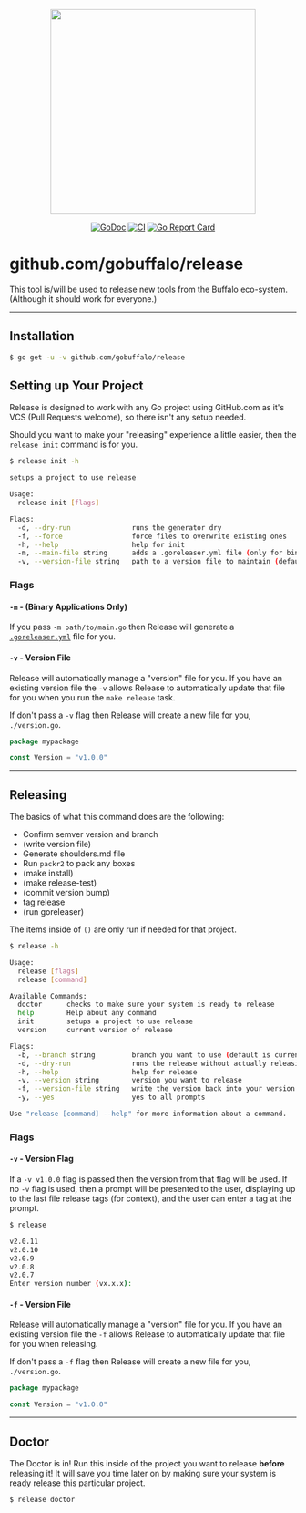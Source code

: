 <p align="center"><img src="https://github.com/gobuffalo/buffalo/blob/master/logo.svg" width="360"></p>

<p align="center">
<a href="https://godoc.org/github.com/gobuffalo/release"><img src="https://godoc.org/github.com/gobuffalo/release?status.svg" alt="GoDoc" /></a>
<a href="https://dev.azure.com/markbates/buffalo/_build?definitionId=3"><img src="https://dev.azure.com/markbates/buffalo/_apis/build/status/gobuffalo.release?branchName=master" alt="CI" /></a>
<a href="https://goreportcard.com/report/github.com/gobuffalo/release"><img src="https://goreportcard.com/badge/github.com/gobuffalo/release" alt="Go Report Card" /></a>
</p>

# github.com/gobuffalo/release

This tool is/will be used to release new tools from the Buffalo eco-system. (Although it should work for everyone.)

---

## Installation

```bash
$ go get -u -v github.com/gobuffalo/release
```

## Setting up Your Project

Release is designed to work with any Go project using GitHub.com as it's VCS (Pull Requests welcome), so there isn't any setup needed.

Should you want to make your "releasing" experience a little easier, then the `release init` command is for you.

```bash
$ release init -h

setups a project to use release

Usage:
  release init [flags]

Flags:
  -d, --dry-run               runs the generator dry
  -f, --force                 force files to overwrite existing ones
  -h, --help                  help for init
  -m, --main-file string      adds a .goreleaser.yml file (only for binary applications)
  -v, --version-file string   path to a version file to maintain (default "version.go")
```

### Flags

#### `-m` - (Binary Applications Only)

If you pass `-m path/to/main.go` then Release will generate a [`.goreleaser.yml`](https://goreleaser.com) file for you.

#### `-v` - Version File

Release will automatically manage a "version" file for you. If you have an existing version file the `-v` allows Release to automatically update that file for you when you run the `make release` task.

If don't pass a `-v` flag then Release will create a new file for you, `./version.go`.

```go
package mypackage

const Version = "v1.0.0"
```

---

## Releasing

The basics of what this command does are the following:

* Confirm semver version and branch
* (write version file)
* Generate shoulders.md file
* Run `packr2` to pack any boxes
* (make install)
* (make release-test)
* (commit version bump)
* tag release
* (run goreleaser)

The items inside of `()` are only run if needed for that project.

```bash
$ release -h

Usage:
  release [flags]
  release [command]

Available Commands:
  doctor      checks to make sure your system is ready to release
  help        Help about any command
  init        setups a project to use release
  version     current version of release

Flags:
  -b, --branch string         branch you want to use (default is current branch) (default "master")
  -d, --dry-run               runs the release without actually releasing
  -h, --help                  help for release
  -v, --version string        version you want to release
  -f, --version-file string   write the version back into your version file (default "version.go")
  -y, --yes                   yes to all prompts

Use "release [command] --help" for more information about a command.
```

### Flags

#### `-v` - Version Flag

If a `-v v1.0.0` flag is passed then the version from that flag will be used. If no `-v` flag is used, then a prompt will be presented to the user, displaying up to the last file release tags (for context), and the user can enter a tag at the prompt.

```bash
$ release

v2.0.11
v2.0.10
v2.0.9
v2.0.8
v2.0.7
Enter version number (vx.x.x):
```

#### `-f` - Version File

Release will automatically manage a "version" file for you. If you have an existing version file the `-f` allows Release to automatically update that file for you when releasing.

If don't pass a `-f` flag then Release will create a new file for you, `./version.go`.

```go
package mypackage

const Version = "v1.0.0"
```

---

## Doctor

The Doctor is in! Run this inside of the project you want to release **before** releasing it! It will save you time later on by making sure your system is ready release this particular project.

```bash
$ release doctor
```

